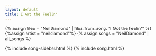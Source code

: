 ```yaml
---
layout: default
title: I Got the Feelin'
---
```


{% assign files = "NeilDiamond" | files_from_song: "I Got the Feelin'" %}
{%assign artist = "neildiamond"%}
{% assign songs = "NeilDiamond" | all_songs %}

{% include song-sidebar.html %}
{% include song.html %}